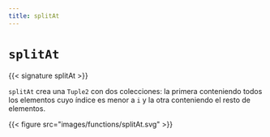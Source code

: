 ```yaml
---
title: splitAt
---
```


# `splitAt`

{{< signature splitAt >}}

`splitAt` crea una `Tuple2` con dos colecciones: la primera conteniendo todos los elementos cuyo índice es menor a `i` y la otra conteniendo el resto de elementos.

{{< figure src="images/functions/splitAt.svg" >}}
